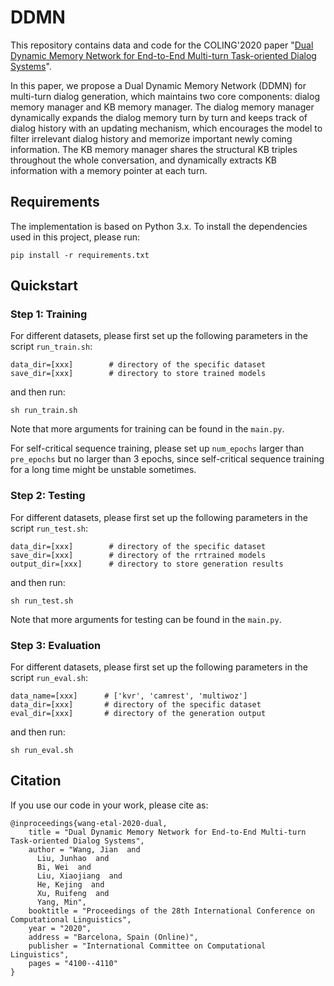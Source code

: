 # DDMN
This repository contains data and code for the COLING'2020 paper "[Dual Dynamic Memory Network for End-to-End Multi-turn Task-oriented Dialog Systems](https://www.aclweb.org/anthology/2020.coling-main.362)".

In this paper, we propose a Dual Dynamic Memory Network (DDMN) for multi-turn dialog generation, which maintains two core components: dialog memory manager and KB memory manager. The dialog memory manager dynamically expands the dialog memory turn by turn and keeps track of dialog history with an updating mechanism, which encourages the model to filter irrelevant dialog history and memorize important newly coming information. The KB memory manager shares the structural KB triples throughout the whole conversation, and dynamically extracts KB information with a memory pointer at each turn.

## Requirements
The implementation is based on Python 3.x. To install the dependencies used in this project, please run:
```
pip install -r requirements.txt
```

## Quickstart

### Step 1: Training
For different datasets, please first set up the following parameters in the script `run_train.sh`:
```
data_dir=[xxx]        # directory of the specific dataset
save_dir=[xxx]        # directory to store trained models
```
and then run:
```
sh run_train.sh
```
Note that more arguments for training can be found in the `main.py`. 

For self-critical sequence training, please set up `num_epochs` larger than `pre_epochs` but no larger than 3 epochs, since self-critical sequence training for a long time might be unstable sometimes.

### Step 2: Testing
For different datasets, please first set up the following parameters in the script `run_test.sh`:
```
data_dir=[xxx]        # directory of the specific dataset
save_dir=[xxx]        # directory of the rrtrained models
output_dir=[xxx]      # directory to store generation results
```
and then run:
```
sh run_test.sh
```
Note that more arguments for testing can be found in the `main.py`. 

### Step 3: Evaluation
For different datasets, please first set up the following parameters in the script `run_eval.sh`:
```
data_name=[xxx]      # ['kvr', 'camrest', 'multiwoz']
data_dir=[xxx]       # directory of the specific dataset
eval_dir=[xxx]       # directory of the generation output
```
and then run:
```
sh run_eval.sh
```

## Citation
If you use our code in your work, please cite as:
```
@inproceedings{wang-etal-2020-dual,
    title = "Dual Dynamic Memory Network for End-to-End Multi-turn Task-oriented Dialog Systems",
    author = "Wang, Jian  and
      Liu, Junhao  and
      Bi, Wei  and
      Liu, Xiaojiang  and
      He, Kejing  and
      Xu, Ruifeng  and
      Yang, Min",
    booktitle = "Proceedings of the 28th International Conference on Computational Linguistics",
    year = "2020",
    address = "Barcelona, Spain (Online)",
    publisher = "International Committee on Computational Linguistics",
    pages = "4100--4110"
}
```